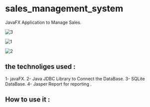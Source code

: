 # sales_management_system
JavaFX Application to Manage Sales.

![3](https://user-images.githubusercontent.com/80187951/168001292-d4bea9e2-727b-467c-8089-0ffe6bd49cb0.JPG)



![1](https://user-images.githubusercontent.com/80187951/168001333-c9555a1c-472f-4489-9cc2-803566e57f0c.JPG)



![2](https://user-images.githubusercontent.com/80187951/168001358-50c3a7f5-d074-41d1-a729-7bee6958f048.JPG)


## the technoliges used :
1- javaFX.
2- Java JDBC Library to Connect the DataBase.
3- SQLite DataBase.
4- Jasper Report for reporting .

## How to use it :



